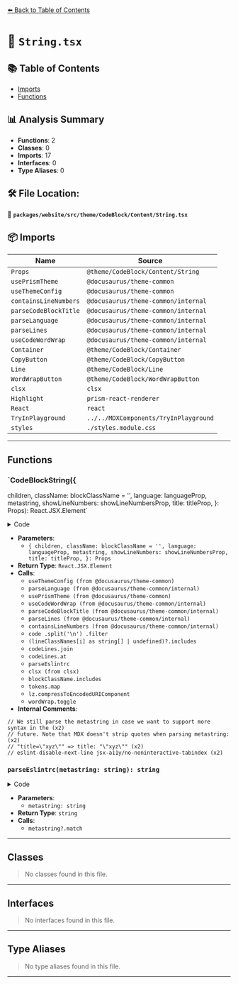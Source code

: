 [⬅️ Back to Table of Contents](../../../../../../index.md)

# 📄 `String.tsx`

## 📚 Table of Contents

- [Imports](#imports)
- [Functions](#functions)

## 📊 Analysis Summary

- **Functions**: 2
- **Classes**: 0
- **Imports**: 17
- **Interfaces**: 0
- **Type Aliases**: 0

## 🛠️ File Location:
📂 **`packages/website/src/theme/CodeBlock/Content/String.tsx`**

## 📦 Imports

| Name | Source |
|------|--------|
| `Props` | `@theme/CodeBlock/Content/String` |
| `usePrismTheme` | `@docusaurus/theme-common` |
| `useThemeConfig` | `@docusaurus/theme-common` |
| `containsLineNumbers` | `@docusaurus/theme-common/internal` |
| `parseCodeBlockTitle` | `@docusaurus/theme-common/internal` |
| `parseLanguage` | `@docusaurus/theme-common/internal` |
| `parseLines` | `@docusaurus/theme-common/internal` |
| `useCodeWordWrap` | `@docusaurus/theme-common/internal` |
| `Container` | `@theme/CodeBlock/Container` |
| `CopyButton` | `@theme/CodeBlock/CopyButton` |
| `Line` | `@theme/CodeBlock/Line` |
| `WordWrapButton` | `@theme/CodeBlock/WordWrapButton` |
| `clsx` | `clsx` |
| `Highlight` | `prism-react-renderer` |
| `React` | `react` |
| `TryInPlayground` | `../../MDXComponents/TryInPlayground` |
| `styles` | `./styles.module.css` |


---

## Functions

### `CodeBlockString({
  children,
  className: blockClassName = '',
  language: languageProp,
  metastring,
  showLineNumbers: showLineNumbersProp,
  title: titleProp,
}: Props): React.JSX.Element`

<details><summary>Code</summary>

```ts
export default function CodeBlockString({
  children,
  className: blockClassName = '',
  language: languageProp,
  metastring,
  showLineNumbers: showLineNumbersProp,
  title: titleProp,
}: Props): React.JSX.Element {
  const {
    prism: { defaultLanguage, magicComments },
  } = useThemeConfig();
  const language =
    languageProp ?? parseLanguage(blockClassName) ?? defaultLanguage;
  const prismTheme = usePrismTheme();
  const wordWrap = useCodeWordWrap();

  // We still parse the metastring in case we want to support more syntax in the
  // future. Note that MDX doesn't strip quotes when parsing metastring:
  // "title=\"xyz\"" => title: "\"xyz\""
  const title = parseCodeBlockTitle(metastring) || titleProp;

  const { code, lineClassNames } = parseLines(children, {
    language,
    magicComments,
    metastring,
  });
  const showLineNumbers =
    showLineNumbersProp ?? containsLineNumbers(metastring);

  const codeLines = code
    .split('\n')
    .filter(
      (c, i) =>
        !(lineClassNames[i] as string[] | undefined)?.includes(
          'code-block-removed-line',
        ),
    );
  const copiedCode = codeLines.join('\n');
  const lastLineOfCodeLength = codeLines.at(-1)?.length ?? 0;
  const needsMorePadding = lastLineOfCodeLength > 50;

  const eslintrcHash = parseEslintrc(metastring);

  return (
    <Container
      as="div"
      className={clsx(
        blockClassName,
        language &&
          !blockClassName.includes(`language-${language}`) &&
          `language-${language}`,
      )}
    >
      {title && <div className={styles.codeBlockTitle}>{title}</div>}
      <div className={styles.codeBlockContent}>
        <Highlight code={code} language={language ?? 'text'} theme={prismTheme}>
          {({
            className,
            getLineProps,
            getTokenProps,
            tokens,
          }): React.JSX.Element => (
            <pre
              className={clsx(className, styles.codeBlock, 'thin-scrollbar')}
              ref={wordWrap.codeBlockRef}
              // eslint-disable-next-line jsx-a11y/no-noninteractive-tabindex
              tabIndex={0}
            >
              <code
                className={clsx(
                  styles.codeBlockLines,
                  eslintrcHash &&
                    needsMorePadding &&
                    styles.codeBlockLinesMorePadding,
                  showLineNumbers && styles.codeBlockLinesWithNumbering,
                )}
              >
                {tokens.map((line, i) => (
                  <Line
                    classNames={lineClassNames[i]}
                    getLineProps={getLineProps}
                    getTokenProps={getTokenProps}
                    key={i}
                    line={line}
                    showLineNumbers={showLineNumbers}
                  />
                ))}
              </code>
            </pre>
          )}
        </Highlight>
        {eslintrcHash && (
          <TryInPlayground
            className={clsx(
              'button button--primary button--outline',
              styles.playgroundButton,
            )}
            codeHash={lz.compressToEncodedURIComponent(copiedCode)}
            eslintrcHash={eslintrcHash}
            language={language}
          >
            Open in Playground
          </TryInPlayground>
        )}
        <div className={styles.buttonGroup}>
          {(wordWrap.isEnabled || wordWrap.isCodeScrollable) && (
            <WordWrapButton
              className={styles.codeButton}
              isEnabled={wordWrap.isEnabled}
              onClick={(): void => wordWrap.toggle()}
            />
          )}
          <CopyButton className={styles.codeButton} code={copiedCode} />
        </div>
      </div>
    </Container>
  );
}
```
</details>

- **Parameters**:
  - `{
  children,
  className: blockClassName = '',
  language: languageProp,
  metastring,
  showLineNumbers: showLineNumbersProp,
  title: titleProp,
}: Props`
- **Return Type**: `React.JSX.Element`
- **Calls**:
  - `useThemeConfig (from @docusaurus/theme-common)`
  - `parseLanguage (from @docusaurus/theme-common/internal)`
  - `usePrismTheme (from @docusaurus/theme-common)`
  - `useCodeWordWrap (from @docusaurus/theme-common/internal)`
  - `parseCodeBlockTitle (from @docusaurus/theme-common/internal)`
  - `parseLines (from @docusaurus/theme-common/internal)`
  - `containsLineNumbers (from @docusaurus/theme-common/internal)`
  - `code
    .split('\n')
    .filter`
  - `(lineClassNames[i] as string[] | undefined)?.includes`
  - `codeLines.join`
  - `codeLines.at`
  - `parseEslintrc`
  - `clsx (from clsx)`
  - `blockClassName.includes`
  - `tokens.map`
  - `lz.compressToEncodedURIComponent`
  - `wordWrap.toggle`
- **Internal Comments**:
```
// We still parse the metastring in case we want to support more syntax in the (x2)
// future. Note that MDX doesn't strip quotes when parsing metastring: (x2)
// "title=\"xyz\"" => title: "\"xyz\"" (x2)
// eslint-disable-next-line jsx-a11y/no-noninteractive-tabindex (x2)
```

### `parseEslintrc(metastring: string): string`

<details><summary>Code</summary>

```ts
function parseEslintrc(metastring?: string): string {
  return metastring?.match(eslintrcHashRegex)?.groups?.eslintrcHash ?? '';
}
```
</details>

- **Parameters**:
  - `metastring: string`
- **Return Type**: `string`
- **Calls**:
  - `metastring?.match`

---

## Classes

> No classes found in this file.


---

## Interfaces

> No interfaces found in this file.


---

## Type Aliases

> No type aliases found in this file.


---